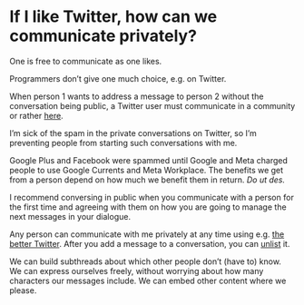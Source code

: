 # If I like Twitter, how can we communicate privately?

One is free to communicate as one likes.

Programmers don’t give one much choice, e.g. on Twitter.

When person 1 wants to address a message to person 2 without the conversation being public, a Twitter user must communicate in a community or rather [here](https://twitter.com/messages).

I’m sick of the spam in the private conversations on Twitter, so I’m preventing people from starting such conversations with me.

Google Plus and Facebook were spammed until Google and Meta charged people to use Google Currents and Meta Workplace. The benefits we get from a person depend on how much we benefit them in return. *Do ut des.*

I recommend conversing in public when you communicate with a person for the first time and agreeing with them on how you are going to manage the next messages in your dialogue.

Any person can communicate with me privately at any time using e.g. [the better Twitter](https://juliandumitrascu.medium.com/about). After you add a message to a conversation, you can [unlist](https://help.medium.com/hc/en-us/articles/215552778-Unlisted-publishing) it.

We can build subthreads about which other people don’t (have to) know. We can express ourselves freely, without worrying about how many characters our messages include. We can embed other content where we please.
